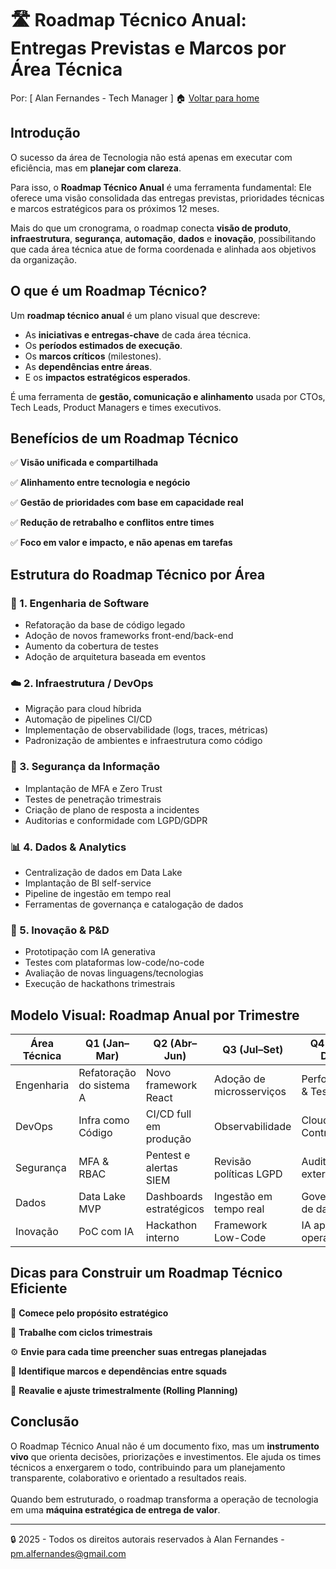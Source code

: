 # 🛣️ Roadmap Técnico Anual: Entregas Previstas e Marcos por Área Técnica

Por: [ Alan Fernandes - Tech Manager ] :house: [Voltar para home](https://github.com/af-tech-manager/portfolio/blob/main/README.md)

## Introdução

O sucesso da área de Tecnologia não está apenas em executar com eficiência, mas em **planejar com clareza**. 

Para isso, o **Roadmap Técnico Anual** é uma ferramenta fundamental: Ele oferece uma visão consolidada das entregas previstas, prioridades técnicas e marcos estratégicos para os próximos 12 meses.

Mais do que um cronograma, o roadmap conecta **visão de produto**, **infraestrutura**, **segurança**, **automação**, **dados** e **inovação**, possibilitando que cada área técnica atue de forma coordenada e alinhada aos objetivos da organização.



## O que é um Roadmap Técnico?

Um **roadmap técnico anual** é um plano visual que descreve:

* As **iniciativas e entregas-chave** de cada área técnica.
* Os **períodos estimados de execução**.
* Os **marcos críticos** (milestones).
* As **dependências entre áreas**.
* E os **impactos estratégicos esperados**.

É uma ferramenta de **gestão, comunicação e alinhamento** usada por CTOs, Tech Leads, Product Managers e times executivos.



## Benefícios de um Roadmap Técnico

✅ **Visão unificada e compartilhada** 

✅ **Alinhamento entre tecnologia e negócio** 

✅ **Gestão de prioridades com base em capacidade real** 

✅ **Redução de retrabalho e conflitos entre times** 

✅ **Foco em valor e impacto, e não apenas em tarefas** 



## Estrutura do Roadmap Técnico por Área

### 🔧 1. Engenharia de Software

* Refatoração da base de código legado
* Adoção de novos frameworks front-end/back-end
* Aumento da cobertura de testes
* Adoção de arquitetura baseada em eventos

### ☁️ 2. Infraestrutura / DevOps

* Migração para cloud híbrida
* Automação de pipelines CI/CD
* Implementação de observabilidade (logs, traces, métricas)
* Padronização de ambientes e infraestrutura como código

### 🔐 3. Segurança da Informação

* Implantação de MFA e Zero Trust
* Testes de penetração trimestrais
* Criação de plano de resposta a incidentes
* Auditorias e conformidade com LGPD/GDPR

### 📊 4. Dados & Analytics

* Centralização de dados em Data Lake
* Implantação de BI self-service
* Pipeline de ingestão em tempo real
* Ferramentas de governança e catalogação de dados

### 🤖 5. Inovação & P\&D

* Prototipação com IA generativa
* Testes com plataformas low-code/no-code
* Avaliação de novas linguagens/tecnologias
* Execução de hackathons trimestrais



## Modelo Visual: Roadmap Anual por Trimestre

| Área Técnica | Q1 (Jan–Mar)             | Q2 (Abr–Jun)            | Q3 (Jul–Set)             | Q4 (Out–Dez)           |
| ------------ | ------------------------ | ----------------------- | ------------------------ | ---------------------- |
| Engenharia   | Refatoração do sistema A | Novo framework React    | Adoção de microsserviços | Performance & Testes   |
| DevOps       | Infra como Código        | CI/CD full em produção  | Observabilidade          | Cloud Cost Control     |
| Segurança    | MFA & RBAC               | Pentest e alertas SIEM  | Revisão políticas LGPD   | Auditoria externa      |
| Dados        | Data Lake MVP            | Dashboards estratégicos | Ingestão em tempo real   | Governança de dados    |
| Inovação     | PoC com IA               | Hackathon interno       | Framework Low-Code       | IA aplicada a operação |



## Dicas para Construir um Roadmap Técnico Eficiente

🎯 **Comece pelo propósito estratégico**

📅 **Trabalhe com ciclos trimestrais**

⚙️ **Envie para cada time preencher suas entregas planejadas**

🚥 **Identifique marcos e dependências entre squads**

🧭 **Reavalie e ajuste trimestralmente (Rolling Planning)**



## Conclusão

O Roadmap Técnico Anual não é um documento fixo, mas um **instrumento vivo** que orienta decisões, priorizações e investimentos. Ele ajuda os times técnicos a enxergarem o todo, contribuindo para um planejamento transparente, colaborativo e orientado a resultados reais.\
\
Quando bem estruturado, o roadmap transforma a operação de tecnologia em uma **máquina estratégica de entrega de valor**.

---
:lock: 2025 - Todos os direitos autorais reservados à Alan Fernandes - pm.alfernandes@gmail.com
